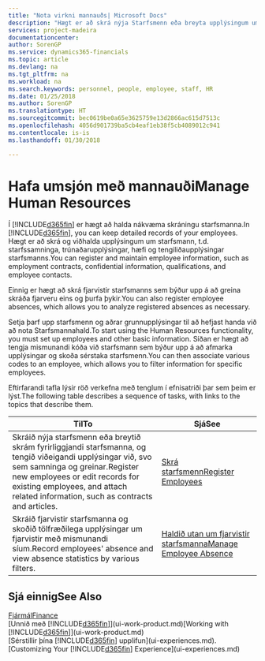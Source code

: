```yaml
---
title: "Nota virkni mannauðs| Microsoft Docs"
description: "Hægt er að skrá nýja Starfsmenn eða breyta upplýsingum um núverandi starfsmenn, og skrá og greina fjarveru."
services: project-madeira
documentationcenter: 
author: SorenGP
ms.service: dynamics365-financials
ms.topic: article
ms.devlang: na
ms.tgt_pltfrm: na
ms.workload: na
ms.search.keywords: personnel, people, employee, staff, HR
ms.date: 01/25/2018
ms.author: SorenGP
ms.translationtype: HT
ms.sourcegitcommit: bec0619be0a65e3625759e13d2866ac615d7513c
ms.openlocfilehash: 4056d901739ba5cb4eaf1eb38f5cb4089012c941
ms.contentlocale: is-is
ms.lasthandoff: 01/30/2018

---
```

# <a name="manage-human-resources"></a><span data-ttu-id="57c12-103">Hafa umsjón með mannauði</span><span class="sxs-lookup"><span data-stu-id="57c12-103">Manage Human Resources</span></span>
<span data-ttu-id="57c12-104">Í [!INCLUDE[d365fin](includes/d365fin_md.md)] er hægt að halda nákvæma skráningu starfsmanna.</span><span class="sxs-lookup"><span data-stu-id="57c12-104">In [!INCLUDE[d365fin](includes/d365fin_md.md)], you can keep detailed records of your employees.</span></span> <span data-ttu-id="57c12-105">Hægt er að skrá og viðhalda upplýsingum um starfsmann, t.d. starfssamninga, trúnaðarupplýsingar, hæfi og tengiliðaupplýsingar starfsmanns.</span><span class="sxs-lookup"><span data-stu-id="57c12-105">You can register and maintain employee information, such as employment contracts, confidential information, qualifications, and employee contacts.</span></span>

<span data-ttu-id="57c12-106">Einnig er hægt að skrá fjarvistir starfsmanns sem býður upp á að greina skráða fjarveru eins og þurfa þykir.</span><span class="sxs-lookup"><span data-stu-id="57c12-106">You can also register employee absences, which allows you to analyze registered absences as necessary.</span></span>

<span data-ttu-id="57c12-107">Setja þarf upp starfsmenn og aðrar grunnupplýsingar til að hefjast handa við að nota Starfsmannahald.</span><span class="sxs-lookup"><span data-stu-id="57c12-107">To start using the Human Resources functionality, you must set up employees and other basic information.</span></span> <span data-ttu-id="57c12-108">Síðan er hægt að tengja mismunandi kóða við starfsmann sem býður upp á að afmarka upplýsingar og skoða sérstaka starfsmenn.</span><span class="sxs-lookup"><span data-stu-id="57c12-108">You can then associate various codes to an employee, which allows you to filter information for specific employees.</span></span>

<span data-ttu-id="57c12-109">Eftirfarandi tafla lýsir röð verkefna með tenglum í efnisatriði þar sem þeim er lýst.</span><span class="sxs-lookup"><span data-stu-id="57c12-109">The following table describes a sequence of tasks, with links to the topics that describe them.</span></span>

| <span data-ttu-id="57c12-110">Til</span><span class="sxs-lookup"><span data-stu-id="57c12-110">To</span></span> | <span data-ttu-id="57c12-111">Sjá</span><span class="sxs-lookup"><span data-stu-id="57c12-111">See</span></span> |
| --- | --- |
| <span data-ttu-id="57c12-112">Skráið nýja starfsmenn eða breytið skrám fyrirliggjandi starfsmanna, og tengið viðeigandi upplýsingar við, svo sem samninga og greinar.</span><span class="sxs-lookup"><span data-stu-id="57c12-112">Register new employees or edit records for existing employees, and attach related information, such as contracts and articles.</span></span> |[<span data-ttu-id="57c12-113">Skrá starfsmenn</span><span class="sxs-lookup"><span data-stu-id="57c12-113">Register Employees</span></span>](hr-how-register-employees.md) |
| <span data-ttu-id="57c12-114">Skráið fjarvistir starfsmanna og skoðið tölfræðilega upplýsingar um fjarvistir með mismunandi síum.</span><span class="sxs-lookup"><span data-stu-id="57c12-114">Record employees' absence and view absence statistics by various filters.</span></span> |[<span data-ttu-id="57c12-115">Haldið utan um fjarvistir starfsmanna</span><span class="sxs-lookup"><span data-stu-id="57c12-115">Manage Employee Absence</span></span>](hr-how-manage-absence.md) |

## <a name="see-also"></a><span data-ttu-id="57c12-116">Sjá einnig</span><span class="sxs-lookup"><span data-stu-id="57c12-116">See Also</span></span>
[<span data-ttu-id="57c12-117">Fjármál</span><span class="sxs-lookup"><span data-stu-id="57c12-117">Finance</span></span>](finance.md)  
<span data-ttu-id="57c12-118">[Unnið með [!INCLUDE[d365fin](includes/d365fin_md.md)]](ui-work-product.md)</span><span class="sxs-lookup"><span data-stu-id="57c12-118">[Working with [!INCLUDE[d365fin](includes/d365fin_md.md)]](ui-work-product.md)</span></span>  
<span data-ttu-id="57c12-119">[Sérstillir þína [!INCLUDE[d365fin](includes/d365fin_md.md)] upplifun](ui-experiences.md).</span><span class="sxs-lookup"><span data-stu-id="57c12-119">[Customizing Your [!INCLUDE[d365fin](includes/d365fin_md.md)] Experience](ui-experiences.md)</span></span>        


